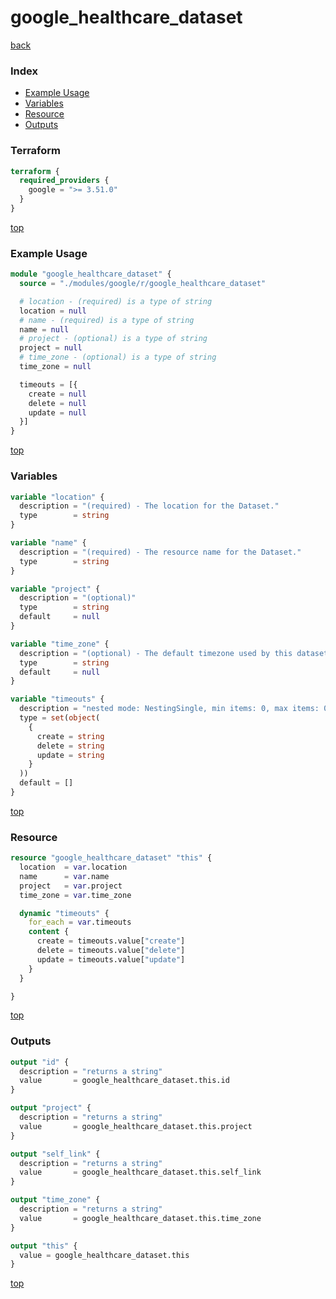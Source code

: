 # google_healthcare_dataset

[back](../google.md)

### Index

- [Example Usage](#example-usage)
- [Variables](#variables)
- [Resource](#resource)
- [Outputs](#outputs)

### Terraform

```terraform
terraform {
  required_providers {
    google = ">= 3.51.0"
  }
}
```

[top](#index)

### Example Usage

```terraform
module "google_healthcare_dataset" {
  source = "./modules/google/r/google_healthcare_dataset"

  # location - (required) is a type of string
  location = null
  # name - (required) is a type of string
  name = null
  # project - (optional) is a type of string
  project = null
  # time_zone - (optional) is a type of string
  time_zone = null

  timeouts = [{
    create = null
    delete = null
    update = null
  }]
}
```

[top](#index)

### Variables

```terraform
variable "location" {
  description = "(required) - The location for the Dataset."
  type        = string
}

variable "name" {
  description = "(required) - The resource name for the Dataset."
  type        = string
}

variable "project" {
  description = "(optional)"
  type        = string
  default     = null
}

variable "time_zone" {
  description = "(optional) - The default timezone used by this dataset. Must be a either a valid IANA time zone name such as\n\"America/New_York\" or empty, which defaults to UTC. This is used for parsing times in resources\n(e.g., HL7 messages) where no explicit timezone is specified."
  type        = string
  default     = null
}

variable "timeouts" {
  description = "nested mode: NestingSingle, min items: 0, max items: 0"
  type = set(object(
    {
      create = string
      delete = string
      update = string
    }
  ))
  default = []
}
```

[top](#index)

### Resource

```terraform
resource "google_healthcare_dataset" "this" {
  location  = var.location
  name      = var.name
  project   = var.project
  time_zone = var.time_zone

  dynamic "timeouts" {
    for_each = var.timeouts
    content {
      create = timeouts.value["create"]
      delete = timeouts.value["delete"]
      update = timeouts.value["update"]
    }
  }

}
```

[top](#index)

### Outputs

```terraform
output "id" {
  description = "returns a string"
  value       = google_healthcare_dataset.this.id
}

output "project" {
  description = "returns a string"
  value       = google_healthcare_dataset.this.project
}

output "self_link" {
  description = "returns a string"
  value       = google_healthcare_dataset.this.self_link
}

output "time_zone" {
  description = "returns a string"
  value       = google_healthcare_dataset.this.time_zone
}

output "this" {
  value = google_healthcare_dataset.this
}
```

[top](#index)